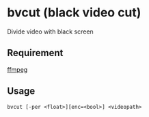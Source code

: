 # bvcut (black video cut)
Divide video with black screen

## Requirement
[ffmpeg](https://www.ffmpeg.org/)

## Usage
```
bvcut [-per <float>][enc=<bool>] <videopath>
```
